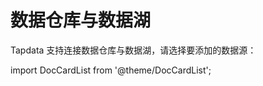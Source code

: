# 数据仓库与数据湖

Tapdata 支持连接数据仓库与数据湖，请选择要添加的数据源：

import DocCardList from '@theme/DocCardList';

<DocCardList />
